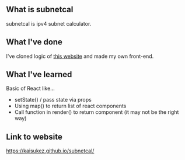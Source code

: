 ## What is subnetcal
subnetcal is ipv4 subnet calculator.

## What I've done
I've cloned logic of [this website](https://www.calculator.net/ip-subnet-calculator.html) and made my own front-end.

## What I've learned
Basic of React like...
- setState() / pass state via props
- Using map() to return list of react components
- Call function in render() to return component (it may not be the right way)

## Link to website
https://kaisukez.github.io/subnetcal/
